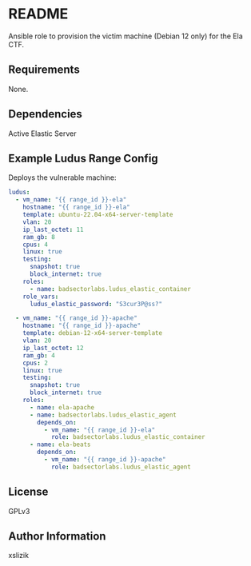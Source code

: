 # README

Ansible role to provision the victim machine (Debian 12 only) for the Ela CTF.

## Requirements

None.

## Dependencies

Active Elastic Server

## Example Ludus Range Config
Deploys the vulnerable machine:
```yaml
ludus:
  - vm_name: "{{ range_id }}-ela"
    hostname: "{{ range_id }}-ela"
    template: ubuntu-22.04-x64-server-template
    vlan: 20
    ip_last_octet: 11
    ram_gb: 8
    cpus: 4
    linux: true
    testing:
      snapshot: true
      block_internet: true
    roles:
      - name: badsectorlabs.ludus_elastic_container
    role_vars:
      ludus_elastic_password: "S3cur3P@ss?"

  - vm_name: "{{ range_id }}-apache"
    hostname: "{{ range_id }}-apache"
    template: debian-12-x64-server-template
    vlan: 20
    ip_last_octet: 12
    ram_gb: 4
    cpus: 2
    linux: true
    testing:
      snapshot: true
      block_internet: true
    roles:
      - name: ela-apache
      - name: badsectorlabs.ludus_elastic_agent
        depends_on:
          - vm_name: "{{ range_id }}-ela"
            role: badsectorlabs.ludus_elastic_container
      - name: ela-beats
        depends_on:
          - vm_name: "{{ range_id }}-apache"
            role: badsectorlabs.ludus_elastic_agent
```

## License

GPLv3

## Author Information

xslizik